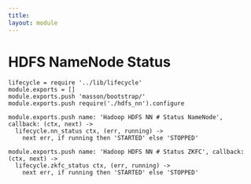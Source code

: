 ```yaml
---
title: 
layout: module
---
```


# HDFS NameNode Status

    lifecycle = require '../lib/lifecycle'
    module.exports = []
    module.exports.push 'masson/bootstrap/'
    module.exports.push require('./hdfs_nn').configure

    module.exports.push name: 'Hadoop HDFS NN # Status NameNode', callback: (ctx, next) ->
      lifecycle.nn_status ctx, (err, running) ->
        next err, if running then 'STARTED' else 'STOPPED'

    module.exports.push name: 'Hadoop HDFS NN # Status ZKFC', callback: (ctx, next) ->
      lifecycle.zkfc_status ctx, (err, running) ->
        next err, if running then 'STARTED' else 'STOPPED'
